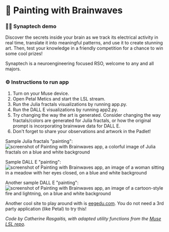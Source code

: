 # 🧠 Painting with Brainwaves
### 👩‍🏫 Synaptech demo
Discover the secrets inside your brain as we track its electrical activity in real time, translate it into meaningful patterns, and use it to create stunning art. Then, test your knowledge in a friendly competition for a chance to win some cool prizes!

Synaptech is a neuroengineering focused RSO, welcome to any and all majors.

### ⚙️ Instructions to run app
1. Turn on your Muse device.
2. Open Petal Metics and start the LSL stream.
3. Run the Julia fractals visualizations by running app.py.
4. Run the DALL E visualizations by running app2.py.
5. Try changing the way the art is generated. Consider changing the way fractals/colors are generated for Julia fractals, or how the original prompt is incorporating brainwave data for DALL E. 
6. Don't forget to share your observations and artwork in the Padlet!

Sample Julia fractals "painting": <br/>
![screenshot of Painting with Brainwaves app, a colorful image of Julia fractals on a blue and white background](https://i.imgur.com/XAGLV2w.jpg)

Sample DALL E "painting": <br/>
![screenshot of Painting with Brainwaves app, an image of a woman sitting in a meadow with her eyes closed, on a blue and white background](https://i.imgur.com/l28dWU7.jpg)

Another sample DALL E "painting": <br/>
![screenshot of Painting with Brainwaves app, an image of a cartoon-style fire and lightning, on a blue and white background](https://i.imgur.com/cIuo5Is.jpg)

Another cool site to play around with is [eegedu.com](https://eegedu.com/). You do not need a 3rd party application (like Petal) to try this!

_Code by Catherine Rasgaitis, with adapted utility functions from the [Muse LSL repo](https://github.com/alexandrebarachant/muse-lsl/blob/master/examples/utils.py)._
